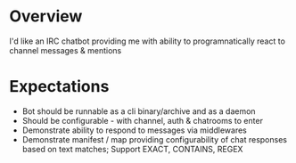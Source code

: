 # Overview

I'd like an IRC chatbot providing me with ability to programnatically react to channel messages & mentions

# Expectations

- Bot should be runnable as a cli binary/archive and as a daemon
- Should be configurable - with channel, auth & chatrooms to enter
- Demonstrate ability to respond to messages via middlewares
- Demonstrate manifest / map providing configurability of chat responses based on text matches; Support EXACT, CONTAINS, REGEX

